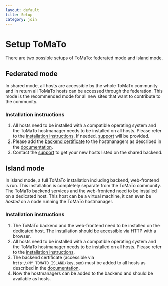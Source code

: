 ```yaml
---
layout: default
title: Setup
category: join
---
```


# Setup ToMaTo

There are two possible setups of ToMaTo: federated mode and island mode.

<div class="row" markdown="1">

<div class="col-xs-12 col-md-6" markdown="1">

## Federated mode

In shared mode, all hosts are accessible by the whole ToMaTo community and in return all ToMaTo hosts can be accessed through the federation. 
This mode is the recommended mode for all new sites that want to contribute to the community.

### Installation instructions

1. All hosts need to be installed with a compatible operating system and the ToMaTo hostmanager needs to be installed on all hosts. Please refer to the [installation instructions](http://tomato.readthedocs.org/en/latest/hostmanager/tomato/installation/). If needed, [support](mailto:support@tomato-lab.org) will be provided.
2. Please add the [backend certificate](http://master.tomato-lab.org/key.pem) to the hostmanagers as described in the [documentation](http://tomato.readthedocs.org/en/latest/hostmanager/tomato/backends/).
3. Contact the [support](mailto:support@tomato-lab.org) to get your new hosts listed on the shared backend.

</div>
<div class="col-xs-12 col-md-6" markdown="1">

## Island mode

In island mode, a full ToMaTo installation including backend, web-frontend is run. This installation is completely separate from the ToMaTo community.
The ToMaTo backend services and the web-frontend need to be installed on a dedicated host. This host can be a virtual machine, it can even be *hosted* on a node running the ToMaTo hostmanager.

### Installation instructions

1. The ToMaTo backend and the web-frontend need to be installed on the dedicated host. The installation should be accessible via HTTP with a browser.
2. All hosts need to be installed with a compatible operating system and the ToMaTo hostmanager needs to be installed on all hosts. Please refer to the [installation instructions](http://tomato.readthedocs.org/en/latest/hostmanager/tomato/installation/).
3. The backend certificate (accessible via `http://MY_TOMATO_ISLAND/key.pem`) must be added to all hosts as described in the [documentation](http://tomato.readthedocs.org/en/latest/hostmanager/tomato/backends/).
4. Now the hostmanagers can be added to the backend and should be available as hosts.

</div>
</div>
